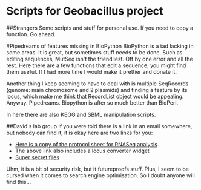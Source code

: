 # Scripts for Geobacillus project

##Strangers
Some scripts and stuff for personal use. If you need to copy a function. Go ahead.

#Pipedreams of features missing in BioPython
BioPython is a tad lacking in some areas. It is great, but sometimes stuff needs to be done.
Such as editing sequences, MutSeq isn't the friendliest.
Off by one error and all the rest.
Here there are a few functions that edit a sequence, you might find them useful. 
If I had more time I would make it prettier and donate it.

Another thing I keep seeming to have to deal with is multiple SeqRecords (genome: main chromosome and 2 plasmids) and finding a feature by its locus, which make me think that RecordList object would be appealing. Anyway. Pipedreams.
Biopython is after so much better than BioPerl.

In here there are also KEGG and SBML manipulation scripts.

##David's lab group
If you were told there is a link in an email somewhere, but nobody can find it, it is okay here are two links for you:

* [Here is a copy of the protocol sheet for RNASeq analysis](http://rawgit.com/matteoferla/Geobacillus/master/protocol.html).
* The above link also includes a locus converter widget
* [Super secret files](https://www.dropbox.com/sh/scc3b84h96mxyxn/AADbzFVj6aAmTmlCVizHXd7ra?dl=0)


Uhm, it is a bit of security risk, but it futureproofs stuff. Plus, I seem to be cursed when it comes to search engine optimisation. So I doubt anyone will find this...
